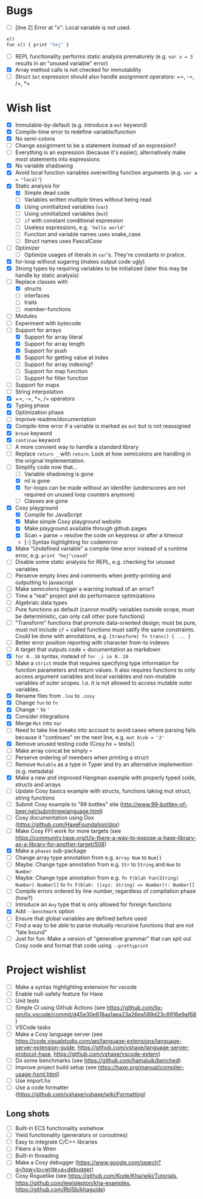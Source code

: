 
# Bugs
- [ ] [line 2] Error at "x": Local variable is not used.
```js
x()
fun x() { print "hej" }
```
- [ ] REPL functionality performs static analysis prematurely (e.g. `var x = 3` results in an "unused variable" error)
- [x] Array method calls is not checked for immutability
- [ ] Struct `Set` expression should also handle assignment operators: +=, -=, /=, *=

# Wish list
- [x] Immutable-by-default (e.g. introduce a `mut` keyword)
- [x] Compile-time error to redefine variable/function
- [x] No semi-colons
- [ ] Change assignment to be a statement instead of an expression?
- [ ] Everything is an expression (because it's easier), alternatively make _most_ statements into expressions
- [x] No variable shadowing
- [x] Avoid local function variables overwriting function arguments (e.g. `var a = "local"`)
- [x] Static analysis for
  - [x] Simple dead code
  - [ ] Variables written multiple times without being read
  - [x] Using uninitialized variables (`var`)
  - [ ] Using uninitialized variables (`mut`)
  - [ ] `if` with constant conditional expression
  - [ ] Useless expressions, e.g. `'hello world'`
  - [ ] Function and variable names uses snake_case
  - [ ] Struct names uses PascalCase
- [ ] Optimizer
  - [ ] Optimize usages of literals in `var`'s. They're constants in pratice.
- [x] for-loop without sugaring (makes output code ugly)
- [x] Strong types by requiring variables to be initialized (later this may be handle by static analysis)
- [ ] Replace classes with 
  - [x] structs
  - [ ] interfaces
  - [ ] traits 
  - [ ] member-functions
- [ ] Modules
- [ ] Experiment with bytecode
- [ ] Support for arrays
  - [x] Support for array literal
  - [x] Support for array length
  - [x] Support for push
  - [x] Support for getting value at index
  - [ ] Support for array indexing?
  - [ ] Support for map function
  - [ ] Support for filter function
- [ ] Support for maps
- [ ] String interpolation
- [x] +=, -=, *=, /= operators
- [x] Typing phase
- [x] Optimization phase
- [ ] Improve readme/documentation
- [x] Compile-time error if a variable is marked as `mut` but is not reassigned
- [x] `break` keyword
- [x] `continue` keyword
- [ ] A more convient way to handle a standard library
- [ ] Replace `return _` with `return`. Look at how semicolons are handling in the original implementation.
- [ ] Simplify code now that...
  - [ ] Variable shadowing is gone
  - [x] nil is gone
  - [x] for-loops can be made without an identifer (underscores are not required on unused loop counters anymore)
  - [ ] Classes are gone
- [x] Cosy playground
  - [x] Compile for JavaScript
  - [x] Make simple Cosy playground website
  - [x] Make playground available through github pages
  - [x] Scan + parse + resolve the code on keypress or after a timeout
  - [-] Syntax highlighting for codemirror
- [x] Make "Undefined variable" a compile-time error instead of a runtime error, e.g. `print "hej"\nasdf`
- [ ] Disable some static analysis for REPL, e.g. checking for unused variables
- [ ] Perserve empty lines and comments when pretty-printing and outputting to javascript
- [ ] Make semicolons trigger a warning instead of an error?
- [ ] Time a "real" project and do performance optimizations
- [ ] Algebraic data types
- [ ] Pure functions as default (cannot modify variables outside scope, must be deterministic, can only call other pure functions)
- [ ] "Transform" functions that promote data-oriented design; must be pure, must not include `if` + called functions must satify the same constraints. Could be done with annotations, e.g. `[transform] fn trans() { ... }`
- [ ] Better error position reporting with character from-to indexes
- [ ] A target that outputs code + documentation as markdown
- [x] `for 0..10` syntax, instead of `for _i in 0..10`
- [ ] Make a `strict` mode that requires specifying type information for function parameters and return values. It also requires functions to only access argument variables and local variables and non-mutable variables of outer scopes. I.e. it is not allowed to access mutable outer variables.
- [x] Rename files from `.lox` to `.cosy`
- [x] Change `fun` to `fn`
- [x] Change `"` to `'`
- [x] Consider integrations
- [x] Merge `Mut` into `Var`
- [ ] Need to take line breaks into account to avoid cases where parsing fails because it "continues" on the next line, e.g. `mut b\nb = '2'`
- [x] Remove unused testing code (Cosy.hx + tests/)
- [ ] Make array concat be simply `+`
- [ ] Perserve ordering of members when printing a struct
- [ ] Remove `Mutable` as a type in Typer and try an alternative implemention (e.g. metadata)
- [x] Make a new and improved Hangman example with properly typed code, structs and arrays
- [ ] Update Cosy basics example with structs, functions taking mut struct, string functions
- [ ] Submit Cosy example to "99 bottles" site (http://www.99-bottles-of-beer.net/submitnewlanguage.html)
- [ ] Cosy documentation using Dox (https://github.com/HaxeFoundation/dox)
- [ ] Make Cosy FFI work for more targets (see https://community.haxe.org/t/is-there-a-way-to-expose-a-haxe-library-as-a-library-for-another-target/508)
- [x] Make a `phases` sub-package
- [ ] Change array type annotation from e.g. `Array Num` to `Num[]`
- [ ] Maybe: Change type annotation from e.g. `Str` to `String` and `Num` to `Number`
- [ ] Maybe: Change type annotation from e.g. `fn F(blah Fun(String) Number) Number[]` to `fn F(blah: ((xyz: String) => Number)): Number[]`
- [ ] Compile errors ordered by line number, regardless of compilation phase (how?)
- [ ] Introduce an `Any` type that is only allowed for foreign functions
- [x] Add `--benchmark` option
- [ ] Ensure that global variables are defined before used
- [ ] Find a way to be able to parse mutually recursive functions that are not "late bound"
- [ ] Just for fun: Make a version of "generative grammar" that can spit out Cosy code and format that code using `--prettyprint`

# Project wishlist
- [ ] Make a syntax highlighting extension for vscode
- [ ] Enable null-safety feature for Haxe
- [ ] Unit tests
- [ ] Simple CI using Github Actions (see https://github.com/lix-pm/lix.vscode/commit/d45e30e618aa1aea23a26ea589d23c8916e9af68)
- [ ] VSCode tasks
- [ ] Make a Cosy language server (see https://code.visualstudio.com/api/language-extensions/language-server-extension-guide, https://github.com/vshaxe/language-server-protocol-haxe, https://github.com/vshaxe/vscode-extern)
- [ ] Do some benchmarks (see https://github.com/hamaluik/benched)
- [ ] Improve project build setup (see https://haxe.org/manual/compiler-usage-hxml.html)
- [ ] Use import.hx
- [ ] Use a code formatter (https://github.com/vshaxe/vshaxe/wiki/Formatting)

## Long shots
- [ ] Built-in ECS functionality somehow
- [ ] Yield functionality (generators or coroutines)
- [ ] Easy to integrate C/C++ libraries
- [ ] Fibers á la Wren
- [ ] Built-in threading
- [ ] Make a Cosy debugger (https://www.google.com/search?q=how+to+write+a+debugger)
- [ ] Cosy Roguelike (see https://github.com/Kode/Kha/wiki/Tutorials, https://github.com/lewislepton/kha-examples, https://github.com/RblSb/khaguide)
